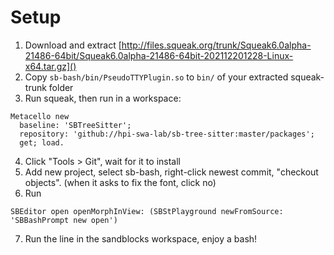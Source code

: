 # Setup
1. Download and extract [http://files.squeak.org/trunk/Squeak6.0alpha-21486-64bit/Squeak6.0alpha-21486-64bit-202112201228-Linux-x64.tar.gz]()
2. Copy `sb-bash/bin/PseudoTTYPlugin.so` to `bin/` of your extracted squeak-trunk folder
3. Run squeak, then run in a workspace:
```smalltalk
Metacello new
  baseline: 'SBTreeSitter';
  repository: 'github://hpi-swa-lab/sb-tree-sitter:master/packages';
  get; load.
```
4. Click "Tools > Git", wait for it to install
5. Add new project, select sb-bash, right-click newest commit, "checkout objects". (when it asks to fix the font, click no)
6. Run
```smalltalk
SBEditor open openMorphInView: (SBStPlayground newFromSource: 'SBBashPrompt new open')
```
7. Run the line in the sandblocks workspace, enjoy a bash!
